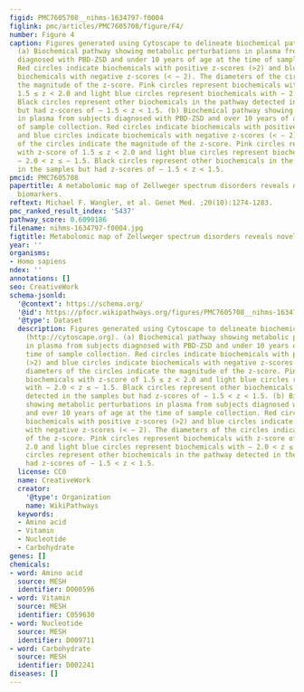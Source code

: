 ```yaml
---
figid: PMC7605708__nihms-1634797-f0004
figlink: pmc/articles/PMC7605708/figure/F4/
number: Figure 4
caption: Figures generated using Cytoscape to delineate biochemical pathways (http://cytoscape.org).
  (a) Biochemical pathway showing metabolic perturbations in plasma from subjects
  diagnosed with PBD-ZSD and under 10 years of age at the time of sample collection.
  Red circles indicate biochemicals with positive z-scores (>2) and blue circles indicate
  biochemicals with negative z-scores (< − 2). The diameters of the circles indicate
  the magnitude of the z-score. Pink circles represent biochemicals with z-score of
  1.5 ≤ z < 2.0 and light blue circles represent biochemicals with − 2.0 < z ≤ − 1.5.
  Black circles represent other biochemicals in the pathway detected in the samples
  but had z-scores of − 1.5 < z < 1.5. (b) Biochemical pathway showing metabolic perturbations
  in plasma from subjects diagnosed with PBD-ZSD and over 10 years of age at the time
  of sample collection. Red circles indicate biochemicals with positive z-scores (>2)
  and blue circles indicate biochemicals with negative z-scores (< − 2). The diameters
  of the circles indicate the magnitude of the z-score. Pink circles represent biochemicals
  with z-score of 1.5 ≤ z < 2.0 and light blue circles represent biochemicals with
  − 2.0 < z ≤ − 1.5. Black circles represent other biochemicals in the pathway detected
  in the samples but had z-scores of − 1.5 < z < 1.5.
pmcid: PMC7605708
papertitle: A metabolomic map of Zellweger spectrum disorders reveals novel disease
  biomarkers.
reftext: Michael F. Wangler, et al. Genet Med. ;20(10):1274-1283.
pmc_ranked_result_index: '5437'
pathway_score: 0.6090186
filename: nihms-1634797-f0004.jpg
figtitle: Metabolomic map of Zellweger spectrum disorders reveals novel disease biomarkers
year: ''
organisms:
- Homo sapiens
ndex: ''
annotations: []
seo: CreativeWork
schema-jsonld:
  '@context': https://schema.org/
  '@id': https://pfocr.wikipathways.org/figures/PMC7605708__nihms-1634797-f0004.html
  '@type': Dataset
  description: Figures generated using Cytoscape to delineate biochemical pathways
    (http://cytoscape.org). (a) Biochemical pathway showing metabolic perturbations
    in plasma from subjects diagnosed with PBD-ZSD and under 10 years of age at the
    time of sample collection. Red circles indicate biochemicals with positive z-scores
    (>2) and blue circles indicate biochemicals with negative z-scores (< − 2). The
    diameters of the circles indicate the magnitude of the z-score. Pink circles represent
    biochemicals with z-score of 1.5 ≤ z < 2.0 and light blue circles represent biochemicals
    with − 2.0 < z ≤ − 1.5. Black circles represent other biochemicals in the pathway
    detected in the samples but had z-scores of − 1.5 < z < 1.5. (b) Biochemical pathway
    showing metabolic perturbations in plasma from subjects diagnosed with PBD-ZSD
    and over 10 years of age at the time of sample collection. Red circles indicate
    biochemicals with positive z-scores (>2) and blue circles indicate biochemicals
    with negative z-scores (< − 2). The diameters of the circles indicate the magnitude
    of the z-score. Pink circles represent biochemicals with z-score of 1.5 ≤ z <
    2.0 and light blue circles represent biochemicals with − 2.0 < z ≤ − 1.5. Black
    circles represent other biochemicals in the pathway detected in the samples but
    had z-scores of − 1.5 < z < 1.5.
  license: CC0
  name: CreativeWork
  creator:
    '@type': Organization
    name: WikiPathways
  keywords:
  - Amino acid
  - Vitamin
  - Nucleotide
  - Carbohydrate
genes: []
chemicals:
- word: Amino acid
  source: MESH
  identifier: D000596
- word: Vitamin
  source: MESH
  identifier: C059630
- word: Nucleotide
  source: MESH
  identifier: D009711
- word: Carbohydrate
  source: MESH
  identifier: D002241
diseases: []
---
```

